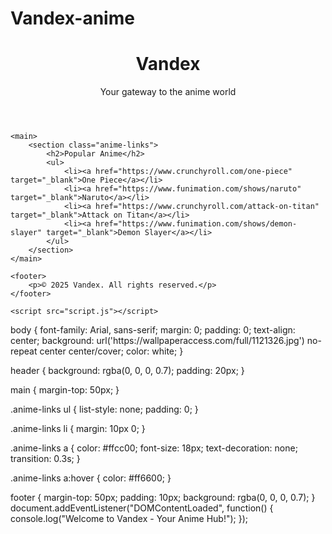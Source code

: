 # Vandex-anime
<!DOCTYPE html>
<html lang="en">
<head>
    <meta charset="UTF-8">
    <meta name="viewport" content="width=device-width, initial-scale=1.0">
    <title>Vandex - Anime Hub</title>
    <link rel="stylesheet" href="style.css">
</head>
<body>
    <header>
        <h1>Vandex</h1>
        <p>Your gateway to the anime world</p>
    </header>

    <main>
        <section class="anime-links">
            <h2>Popular Anime</h2>
            <ul>
                <li><a href="https://www.crunchyroll.com/one-piece" target="_blank">One Piece</a></li>
                <li><a href="https://www.funimation.com/shows/naruto" target="_blank">Naruto</a></li>
                <li><a href="https://www.crunchyroll.com/attack-on-titan" target="_blank">Attack on Titan</a></li>
                <li><a href="https://www.funimation.com/shows/demon-slayer" target="_blank">Demon Slayer</a></li>
            </ul>
        </section>
    </main>

    <footer>
        <p>© 2025 Vandex. All rights reserved.</p>
    </footer>

    <script src="script.js"></script>
</body>
</html>
body {
    font-family: Arial, sans-serif;
    margin: 0;
    padding: 0;
    text-align: center;
    background: url('https://wallpaperaccess.com/full/1121326.jpg') no-repeat center center/cover;
    color: white;
}

header {
    background: rgba(0, 0, 0, 0.7);
    padding: 20px;
}

main {
    margin-top: 50px;
}

.anime-links ul {
    list-style: none;
    padding: 0;
}

.anime-links li {
    margin: 10px 0;
}

.anime-links a {
    color: #ffcc00;
    font-size: 18px;
    text-decoration: none;
    transition: 0.3s;
}

.anime-links a:hover {
    color: #ff6600;
}

footer {
    margin-top: 50px;
    padding: 10px;
    background: rgba(0, 0, 0, 0.7);
}
document.addEventListener("DOMContentLoaded", function() {
    console.log("Welcome to Vandex - Your Anime Hub!");
});
